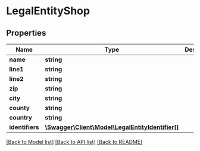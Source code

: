 # LegalEntityShop

## Properties
Name | Type | Description | Notes
------------ | ------------- | ------------- | -------------
**name** | **string** |  | [optional] 
**line1** | **string** |  | [optional] 
**line2** | **string** |  | [optional] 
**zip** | **string** |  | [optional] 
**city** | **string** |  | [optional] 
**county** | **string** |  | [optional] 
**country** | **string** |  | [optional] 
**identifiers** | [**\Swagger\Client\Model\LegalEntityIdentifier[]**](LegalEntityIdentifier.md) |  | [optional] 

[[Back to Model list]](../README.md#documentation-for-models) [[Back to API list]](../README.md#documentation-for-api-endpoints) [[Back to README]](../README.md)


